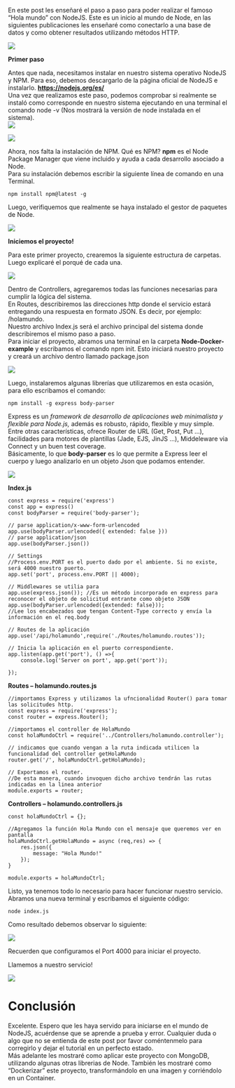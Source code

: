 En este post les enseñaré el paso a paso para poder realizar el famoso “Hola mundo” con NodeJS. Este es un inicio al mundo de Node, en las siguientes publicaciones les enseñaré como conectarlo a una base de datos y como obtener resultados utilizando métodos HTTP.

![](https://julianbermolen.com/wp-content/uploads/2021/12/nodejs-express.jpg)

**Primer paso**

Antes que nada, necesitamos instalar en nuestro sistema operativo NodeJS y NPM. Para eso, debemos descargarlo de la página oficial de NodeJS e instalarlo.  **https://nodejs.org/es/**  
Una vez que realizamos este paso, podemos comprobar si realmente se instaló como corresponde en nuestro sistema ejecutando en una terminal el comando node -v (Nos mostrará la versión de node instalada en el sistema).  
![](https://julianbermolen.com/index.php/2020/09/12/proyecto-rest-en-nodejs-holamundo/)

![](https://julianbermolen.com/wp-content/uploads/2021/12/1.png)

Ahora, nos falta la instalación de NPM. Qué es NPM?  **npm** es el Node Package Manager que viene incluido y ayuda a cada desarrollo asociado a Node.  
Para su instalación debemos escribir la siguiente línea de comando en una Terminal.  

```
npm install npm@latest -g
```

Luego, verifiquemos que realmente se haya instalado el gestor de paquetes de Node.

![](https://julianbermolen.com/wp-content/uploads/2021/12/2.png)

**Iniciemos el proyecto!**

Para este primer proyecto, crearemos la siguiente estructura de carpetas. Luego explicaré el porqué de cada una.

![](https://julianbermolen.com/wp-content/uploads/2021/12/3.png)

Dentro de Controllers, agregaremos todas las funciones necesarias para cumplir la lógica del sistema.  
En Routes, describiremos las direcciones http donde el servicio estará entregando una respuesta en formato JSON. Es decir, por ejemplo: /holamundo.  
Nuestro archivo Index.js será el archivo principal del sistema donde describiremos el mismo paso a paso.  
Para iniciar el proyecto, abramos una terminal en la carpeta  **Node-Docker-example**  y escribamos el comando npm init. Esto iniciará nuestro proyecto y creará un archivo dentro llamado package.json  

![](https://julianbermolen.com/wp-content/uploads/2021/12/4.png)

Luego, instalaremos algunas librerías que utilizaremos en esta ocasión, para ello escribamos el comando:

```
npm install -g express body-parser
```

Express es un _framework de desarrollo de aplicaciones web minimalista y flexible para Node.js,_ además es robusto, rápido, flexible y muy simple. Entre otras características, ofrece Router de URL (Get, Post, Put …), facilidades para motores de plantillas (Jade, EJS, JinJS …), Middeleware via Connect y un buen test coverage.  
Básicamente, lo que **body**–**parser** es lo que permite a Express leer el cuerpo y luego analizarlo en un objeto Json que podamos entender.

![](https://julianbermolen.com/wp-content/uploads/2021/12/5.png)

**Index.js**

```
const express = require('express')
const app = express()
const bodyParser = require('body-parser');

// parse application/x-www-form-urlencoded
app.use(bodyParser.urlencoded({ extended: false }))
// parse application/json
app.use(bodyParser.json())

// Settings
//Process.env.PORT es el puerto dado por el ambiente. Si no existe, será 4000 nuestro puerto.
app.set('port', process.env.PORT || 4000); 

// Middlewares se utilia para 
app.use(express.json()); //Es un método incorporado en express para reconocer el objeto de solicitud entrante como objeto JSON
app.use(bodyParser.urlencoded({extended: false}));  
//Lee los encabezados que tengan Content-Type correcto y envía la información en el req.body

// Routes de la aplicación
app.use('/api/holamundo',require('./Routes/holamundo.routes'));

// Inicia la aplicación en el puerto correspondiente.
app.listen(app.get('port'), () =>{
    console.log('Server on port', app.get('port'));

});

```

****Routes – holamundo.routes.js****

```
//importamos Express y utilizamos la ufncionalidad Router() para tomar las solicitudes http.
const express = require('express');
const router = express.Router();

//importamos el controller de HolaMundo
const holaMundoCtrl = require('../Controllers/holamundo.controller');

// indicamos que cuando vengan a la ruta indicada utilicen la funcionalidad del controller getHolaMundo
router.get('/', holaMundoCtrl.getHolaMundo);

// Exportamos el router. 
//De esta manera, cuando invoquen dicho archivo tendrán las rutas indicadas en la linea anterior
module.exports = router;

```

**Controllers – holamundo.controllers.js**

```
const holaMundoCtrl = {};

//Agregamos la función Hola Mundo con el mensaje que queremos ver en pantalla
holaMundoCtrl.getHolaMundo = async (req,res) => {
    res.json({
        message: "Hola Mundo!"
    });
}

module.exports = holaMundoCtrl;

```

Listo, ya tenemos todo lo necesario para hacer funcionar nuestro servicio. Abramos una nueva terminal y escribamos el siguiente código:

```
node index.js

```

Como resultado debemos observar lo siguiente:

![](https://julianbermolen.com/wp-content/uploads/2021/12/6.png)

Recuerden que configuramos el Port 4000 para iniciar el proyecto.

Llamemos a nuestro servicio!

![](https://julianbermolen.com/wp-content/uploads/2021/12/7-1024x348-1.png)

# Conclusión

Excelente. Espero que les haya servido para iniciarse en el mundo de NodeJS, acuérdense que se aprende a prueba y error. Cualquier duda o algo que no se entienda de este post por favor coméntenmelo para corregirlo y dejar el tutorial en un perfecto estado.  
Más adelante les mostraré como aplicar este proyecto con MongoDB, utilizando algunas otras librerias de Node. También les mostraré como “Dockerizar” este proyecto, transformándolo en una imagen y corriéndolo en un Container.